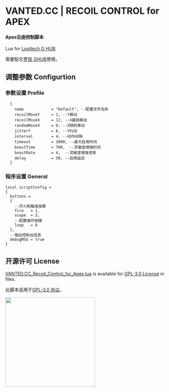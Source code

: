 # VANTED.CC | RECOIL CONTROL for APEX
#### Apex后座控制脚本

Lua for [Logitech G HUB](https://www.logitechg.com/en-us/innovation/g-hub.html).

需要配合[罗技 GHUB](https://support.logi.com/hc/en-us/articles/360025298133)使用。

## 调整参数 Configurtion
### 参数设置 Profile
      {
        name            = "Default", --配置文件名称
        recoilMoveY     = 1, --Y移动
        recoilMoveX     = 12, --X基础移动
        randomMoveX     = 0, --X随机移动
        jitterY         = 6, --Y抖动
        interval        = 4, --动作间隔
        timeout         = 3000, --最大启用时间
        boostTime       = 700,  --灵敏度增强时间
        boostRate       = 4,  --灵敏度增强倍率
        delay           = 50, --启用延迟
      }
    
### 程序设置 General
    local scriptConfig = 
    {
      buttons = 
      {
        --开火和瞄准按键
        fire   = 1,
        scope  = 3,
        --配置循环按键
        loop   = 8
      },
      --输出控制台信息
      debugMSG = true
    }


## 开源许可 License

[VANTED.CC_Recoil_Control_for_Apex.lua](https://github.com/wqy224491/recoil-control-for-apex/blob/main/VANTED.CC_Recoil_Control_for_Apex.lua) is available for [GPL-3.0 License](https://github.com/wqy224491/MSR-GAMING-ASSISTANT/blob/main/LICENSE) in files.

此脚本适用于[GPL-3.0 协议](https://baike.baidu.com/item/GNU%E9%80%9A%E7%94%A8%E5%85%AC%E5%85%B1%E8%AE%B8%E5%8F%AF%E8%AF%81/393832)。

<img src="https://upload.cc/i1/2023/01/01/0nyLFI.png" width="280">
